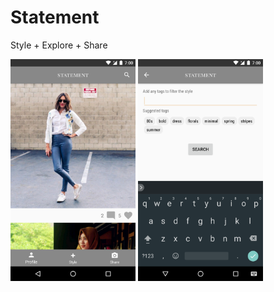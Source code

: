 # Statement
Style + Explore + Share

<img src="https://github.com/qroll/Statement/blob/master/screenshots/statement_main.png" width="200" >
<img src="https://github.com/qroll/Statement/blob/master/screenshots/statement_search.png" width="200" />
